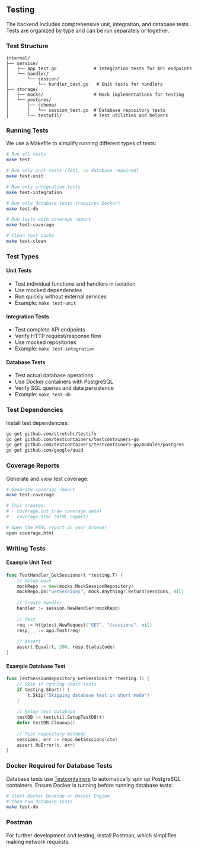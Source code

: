 ## Testing

The backend includes comprehensive unit, integration, and database tests. Tests are organized by type and can be run separately or together.

### Test Structure

```
internal/
├── service/
│   ├── app_test.go              # Integration tests for API endpoints
│   └── handler/
│       └── session/
│           └── handler_test.go   # Unit tests for handlers
├── storage/
│   ├── mocks/                   # Mock implementations for testing
│   └── postgres/
│       ├── schema/
│       │   └── session_test.go  # Database repository tests
│       └── testutil/            # Test utilities and helpers
```

### Running Tests

We use a Makefile to simplify running different types of tests:

```bash
# Run all tests
make test

# Run only unit tests (fast, no database required)
make test-unit

# Run only integration tests
make test-integration

# Run only database tests (requires Docker)
make test-db

# Run tests with coverage report
make test-coverage

# Clean test cache
make test-clean
```

### Test Types

#### Unit Tests
- Test individual functions and handlers in isolation
- Use mocked dependencies
- Run quickly without external services
- Example: `make test-unit`

#### Integration Tests
- Test complete API endpoints
- Verify HTTP request/response flow
- Use mocked repositories
- Example: `make test-integration`

#### Database Tests
- Test actual database operations
- Use Docker containers with PostgreSQL
- Verify SQL queries and data persistence
- Example: `make test-db`

### Test Dependencies

Install test dependencies:
```bash
go get github.com/stretchr/testify
go get github.com/testcontainers/testcontainers-go
go get github.com/testcontainers/testcontainers-go/modules/postgres
go get github.com/google/uuid
```

### Coverage Reports

Generate and view test coverage:
```bash
# Generate coverage report
make test-coverage

# This creates:
# - coverage.out (raw coverage data)
# - coverage.html (HTML report)

# Open the HTML report in your browser
open coverage.html
```

### Writing Tests

#### Example Unit Test
```go
func TestHandler_GetSessions(t *testing.T) {
    // Setup mock
    mockRepo := new(mocks.MockSessionRepository)
    mockRepo.On("GetSessions", mock.Anything).Return(sessions, nil)
    
    // Create handler
    handler := session.NewHandler(mockRepo)
    
    // Test
    req := httptest.NewRequest("GET", "/sessions", nil)
    resp, _ := app.Test(req)
    
    // Assert
    assert.Equal(t, 200, resp.StatusCode)
}
```

#### Example Database Test
```go
func TestSessionRepository_GetSessions(t *testing.T) {
    // Skip if running short tests
    if testing.Short() {
        t.Skip("Skipping database test in short mode")
    }
    
    // Setup test database
    testDB := testutil.SetupTestDB(t)
    defer testDB.Cleanup()
    
    // Test repository methods
    sessions, err := repo.GetSessions(ctx)
    assert.NoError(t, err)
}
```

### Docker Required for Database Tests

Database tests use [Testcontainers](https://testcontainers.com/) to automatically spin up PostgreSQL containers. Ensure Docker is running before running database tests:

```bash
# Start Docker Desktop or Docker Engine
# Then run database tests
make test-db
```

### Postman

For further development and testing, install Postman, which simplifies making network requests.
